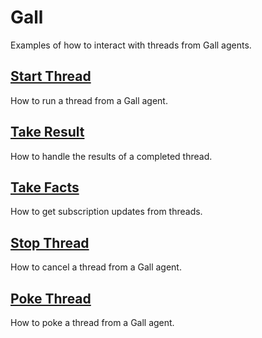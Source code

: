 # Gall

Examples of how to interact with threads from Gall agents.

## [Start Thread](userspace/threads/examples/gall/start-thread)

How to run a thread from a Gall agent.

## [Take Result](userspace/threads/examples/gall/take-result)

How to handle the results of a completed thread.

## [Take Facts](userspace/threads/examples/gall/take-facts)

How to get subscription updates from threads.

## [Stop Thread](userspace/threads/examples/gall/stop-thread)

How to cancel a thread from a Gall agent.

## [Poke Thread](userspace/threads/examples/gall/poke-thread)

How to poke a thread from a Gall agent.
